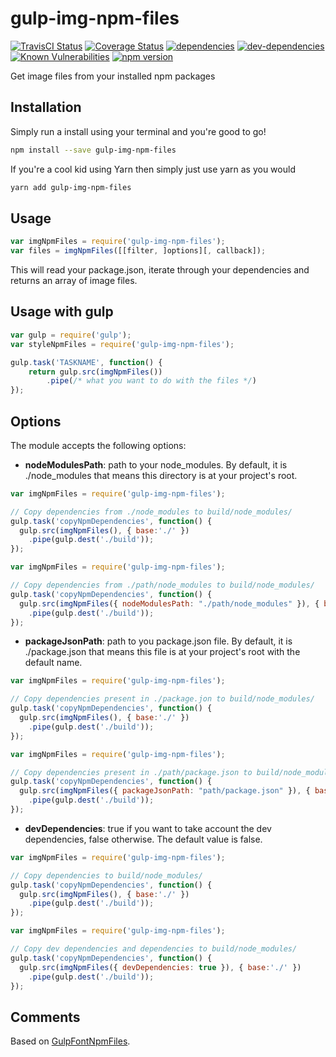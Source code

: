 # gulp-img-npm-files

[![TravisCI Status][travis-image]][travis-url]
[![Coverage Status][coveralls-image]][coveralls-url]
[![dependencies][dependencies-image]][dependencies-url]
[![dev-dependencies][dev-dependencies-image]][dev-dependencies-url]
[![Known Vulnerabilities][vulnerabilities-image]][vulnerabilities-url]
[![npm version][npm-image]][npm-url]

Get image files from your installed npm packages

## Installation

Simply run a install using your terminal and you're good to go!

```bash
npm install --save gulp-img-npm-files
```

If you're a cool kid using Yarn then simply just use yarn as you would

```bash
yarn add gulp-img-npm-files
```

## Usage

```Javascript
var imgNpmFiles = require('gulp-img-npm-files');
var files = imgNpmFiles([[filter, ]options][, callback]);
```

This will read your package.json, iterate through your dependencies and returns an array of image files.

## Usage with gulp

```Javascript
var gulp = require('gulp');
var styleNpmFiles = require('gulp-img-npm-files');

gulp.task('TASKNAME', function() {
    return gulp.src(imgNpmFiles())
        .pipe(/* what you want to do with the files */)
});
```

## Options
The module accepts the following options:
- **nodeModulesPath**: path to your node_modules. By default, it is ./node_modules that means this directory is at your project's root.

```Javascript
var imgNpmFiles = require('gulp-img-npm-files');

// Copy dependencies from ./node_modules to build/node_modules/
gulp.task('copyNpmDependencies', function() {
  gulp.src(imgNpmFiles(), { base:'./' })
    .pipe(gulp.dest('./build'));
});
```

```Javascript
var imgNpmFiles = require('gulp-img-npm-files');

// Copy dependencies from ./path/node_modules to build/node_modules/
gulp.task('copyNpmDependencies', function() {
  gulp.src(imgNpmFiles({ nodeModulesPath: "./path/node_modules" }), { base:'./' })
    .pipe(gulp.dest('./build'));
});
```

- **packageJsonPath**: path to you package.json file. By default, it is ./package.json that means this file is at your project's root with the default name.

```Javascript
var imgNpmFiles = require('gulp-img-npm-files');

// Copy dependencies present in ./package.jon to build/node_modules/
gulp.task('copyNpmDependencies', function() {
  gulp.src(imgNpmFiles(), { base:'./' })
    .pipe(gulp.dest('./build'));
});
```

```Javascript
var imgNpmFiles = require('gulp-img-npm-files');

// Copy dependencies present in ./path/package.json to build/node_modules/
gulp.task('copyNpmDependencies', function() {
  gulp.src(imgNpmFiles({ packageJsonPath: "path/package.json" }), { base:'./' })
    .pipe(gulp.dest('./build'));
});
```

- **devDependencies**: true if you want to take account the dev dependencies, false otherwise. The default value is false.

```Javascript
var imgNpmFiles = require('gulp-img-npm-files');

// Copy dependencies to build/node_modules/
gulp.task('copyNpmDependencies', function() {
  gulp.src(imgNpmFiles(), { base:'./' })
    .pipe(gulp.dest('./build'));
});
```

```Javascript
var imgNpmFiles = require('gulp-img-npm-files');

// Copy dev dependencies and dependencies to build/node_modules/
gulp.task('copyNpmDependencies', function() {
  gulp.src(imgNpmFiles({ devDependencies: true }), { base:'./' })
    .pipe(gulp.dest('./build'));
});
```

## Comments

Based on [GulpFontNpmFiles](https://github.com/yadickson/gulp-img-npm-files).

[travis-image]: https://travis-ci.org/yadickson/gulp-img-npm-files.svg
[travis-url]: https://travis-ci.org/yadickson/gulp-img-npm-files

[coveralls-image]: https://coveralls.io/repos/github/yadickson/gulp-img-npm-files/badge.svg
[coveralls-url]: https://coveralls.io/github/yadickson/gulp-img-npm-files

[dependencies-image]: https://david-dm.org/yadickson/gulp-img-npm-files/status.svg
[dependencies-url]: https://david-dm.org/yadickson/gulp-img-npm-files?view=list

[dev-dependencies-image]: https://david-dm.org/yadickson/gulp-img-npm-files/dev-status.svg
[dev-dependencies-url]: https://david-dm.org/yadickson/gulp-img-npm-files?type=dev&view=list

[vulnerabilities-image]: https://snyk.io/package/npm/gulp-img-npm-files/badge.svg
[vulnerabilities-url]: https://snyk.io/package/npm/gulp-img-npm-files

[npm-image]: https://badge.fury.io/js/gulp-img-npm-files.svg
[npm-url]: https://badge.fury.io/js/gulp-img-npm-files
